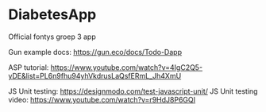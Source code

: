 # DiabetesApp
Official fontys groep 3 app 

Gun example docs:
https://gun.eco/docs/Todo-Dapp

ASP tutorial:
https://www.youtube.com/watch?v=4IgC2Q5-yDE&list=PL6n9fhu94yhVkdrusLaQsfERmL_Jh4XmU

JS Unit testing:
https://designmodo.com/test-javascript-unit/
JS Unit testing video: 
https://www.youtube.com/watch?v=r9HdJ8P6GQI
